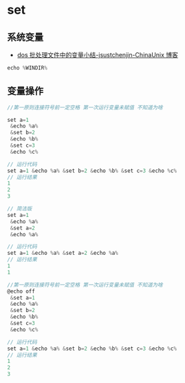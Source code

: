 # set

## 系统变量

- [dos 批处理文件中的变量小结-jsustchenjin-ChinaUnix 博客](http://blog.chinaunix.net/uid-22319135-id-5763519.html)

```c#
echo %WINDIR%
```

## 变量操作

```c#
//第一原则连接符号前一定空格 第一次运行变量未赋值 不知道为啥

set a=1
 &echo %a%
 &set b=2
 &echo %b%
 &set c=3
 &echo %c%

// 运行代码
set a=1 &echo %a% &set b=2 &echo %b% &set c=3 &echo %c%
// 运行结果
1
2
3

// 简洁版
set a=1
 &echo %a%
 &set a=2
 &echo %a%

// 运行代码
set a=1 &echo %a% &set a=2 &echo %a%
// 运行结果
1
1

//第一原则连接符号前一定空格 第一次运行变量未赋值 不知道为啥
@echo off
 &set a=1
 &echo %a%
 &set b=2
 &echo %b%
 &set c=3
 &echo %c%

// 运行代码
set a=1 &echo %a% &set b=2 &echo %b% &set c=3 &echo %c%
// 运行结果
1
2
3



```
